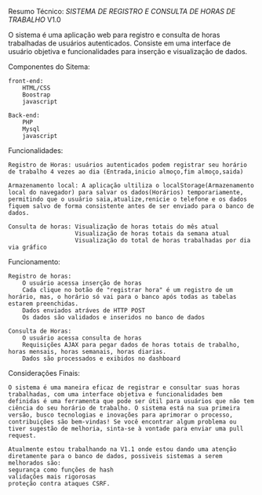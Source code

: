Resumo Técnico: *SISTEMA DE REGISTRO E CONSULTA DE HORAS DE TRABALHO* V1.0

O sistema é uma aplicação web para registro e consulta de horas trabalhadas de usuários autenticados. Consiste em uma interface de usuário objetiva e funcionalidades para inserção e visualização de dados.

Componentes do Sitema:

    front-end:
        HTML/CSS
        Boostrap
        javascript

    Back-end:
        PHP
        Mysql
        javascript
    
Funcionalidades:

    Registro de Horas: usuários autenticados podem registrar seu horário de trabalho 4 vezes ao dia (Entrada,inicio almoço,fim almoço,saida)

    Armazenamento local: A aplicação ultiliza o localStorage(Armazenamento local do navegador) para salvar os dados(Horários) temporariamente, permitindo que o usuário saia,atualize,renicie o telefone e os dados fiquem salvo de forma consistente antes de ser enviado para o banco de dados.
    
    Consulta de horas: Visualização de horas totais do mês atual
                       Visualização de horas totais da semana atual
                       Visualização do total de horas trabalhadas por dia via gráfico

Funcionamento:

    Registro de horas:
        O usuário acessa inserção de horas
        Cada clique no botão de "registrar hora" é um registro de um horário, mas, o horário só vai para o banco após todas as tabelas estarem preenchidas.
        Dados enviados atráves de HTTP POST
        Os dados são validados e inseridos no banco de dados

    Consulta de Horas:
        O usuário acessa consulta de horas
        Requisições AJAX para pegar dados de horas totais de trabalho, horas mensais, horas semanais, horas diarias.
        Dados são processados e exibidos no dashboard

Considerações Finais:

    O sistema é uma maneira eficaz de registrar e consultar suas horas trabalhadas, com uma interface objetiva e funcionalidades bem definidas é uma ferramenta que pode ser útil para usuários que não tem ciência do seu horário de trabalho. O sistema está na sua primeira versão, busco tecnologias e inovações para aprimorar o processo, contribuições são bem-vindas! Se você encontrar algum problema ou tiver sugestão de melhoria, sinta-se à vontade para enviar uma pull request.

    Atualmente estou trabalhando na V1.1 onde estou dando uma atenção diretamente para o banco de dados, possiveis sistemas a serem melhorados são: 
    segurança como funções de hash
    validações mais rigorosas 
    proteção contra ataques CSRF.

    
